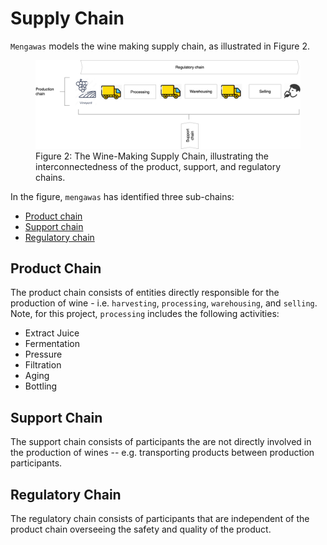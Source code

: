 # Supply Chain

`Mengawas` models the wine making supply chain, as illustrated in Figure 2.

<figure>
  <img src="./assets/img/supplychain.png" alt="Wine making supply chain" />
  <figcaption>Figure 2: The Wine-Making Supply Chain, illustrating the interconnectedness of the product, support, and regulatory chains.</figcaption>
</figure>

In the figure, `mengawas` has identified three sub-chains:

* [Product chain](#product-chain)
* [Support chain](#support-chain)
* [Regulatory chain](#regulatory-chain)

## Product Chain 

The product chain consists of entities directly responsible for the production of wine - i.e. `harvesting`, `processing`, `warehousing`, and `selling`. Note, for this project, `processing` includes the following activities:

* Extract Juice
* Fermentation
* Pressure
* Filtration
* Aging
* Bottling

## Support Chain

The support chain consists of participants the are not directly involved in the production of wines -- e.g. transporting products between production participants.

## Regulatory Chain

The regulatory chain consists of participants that are independent of the product chain overseeing the safety and quality of the product.

